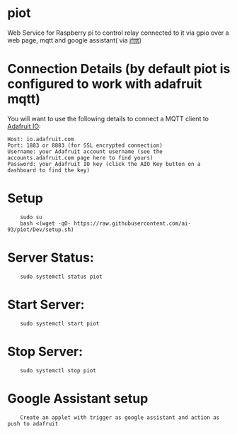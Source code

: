 # piot
Web Service for Raspberry pi to control relay connected to it via gpio over a web page, mqtt and google assistant( via [ifttt](https://ifttt.com/))

# Connection Details (by default piot is configured to work with adafruit mqtt)
You will want to use the following details to connect a MQTT client to [Adafruit IO](https://learn.adafruit.com/adafruit-io/mqtt-api):
```
Host: io.adafruit.com
Port: 1883 or 8883 (for SSL encrypted connection)
Username: your Adafruit account username (see the accounts.adafruit.com page here to find yours)
Password: your Adafruit IO key (click the AIO Key button on a dashboard to find the key)
```

# Setup
```
    sudo su
    bash <(wget -qO- https://raw.githubusercontent.com/ai-93/piot/Dev/setup.sh)
```

# Server Status: 
```
    sudo systemctl status piot
```

# Start Server: 
```
    sudo systemctl start piot
```
# Stop Server: 
```
    sudo systemctl stop piot
```

# Google Assistant setup
```
    Create an applet with trigger as google assistant and action as push to adafruit
```
